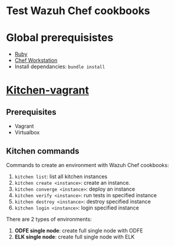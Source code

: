 Test Wazuh Chef cookbooks
=========================

# Global prerequisistes
- [Ruby](https://www.ruby-lang.org/es/documentation/installation/)
- [Chef Workstation](https://downloads.chef.io/products/workstation)
- Install dependancies: ``bundle install``

[Kitchen-vagrant](https://github.com/test-kitchen/kitchen-vagrant)
===============

## Prerequisites
- Vagrant
- Virtualbox

## Kitchen commands

Commands to create an environment with Wazuh Chef cookbooks:

1. ``kitchen list``: list all kitchen instances  
2. ``kitchen create <instance>``: create an instance.
3. ``kitchen converge <instance>``: deploy an instance
4. ``kitchen verify <instance>``: run tests in specified instance
5. ``kitchen destroy <instance>``: destroy specified instance
6. ``kitchen login <instance>``: login specified instance

There are 2 types of environments:

1. **ODFE single node**: create full single node with ODFE
2. **ELK single node**: create full single node with ELK
